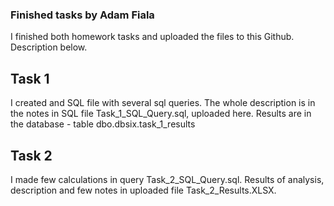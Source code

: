 ### Finished tasks by Adam Fiala ###

I finished both homework tasks and uploaded the files to this Github. Description below.

## Task 1 ##

I created and SQL file with several sql queries. The whole description is in the notes in SQL file Task_1_SQL_Query.sql, uploaded here.
Results are in the database - table dbo.dbsix.task_1_results

## Task 2 ##

I made few calculations in query Task_2_SQL_Query.sql.
Results of analysis, description and few notes in uploaded file Task_2_Results.XLSX.
